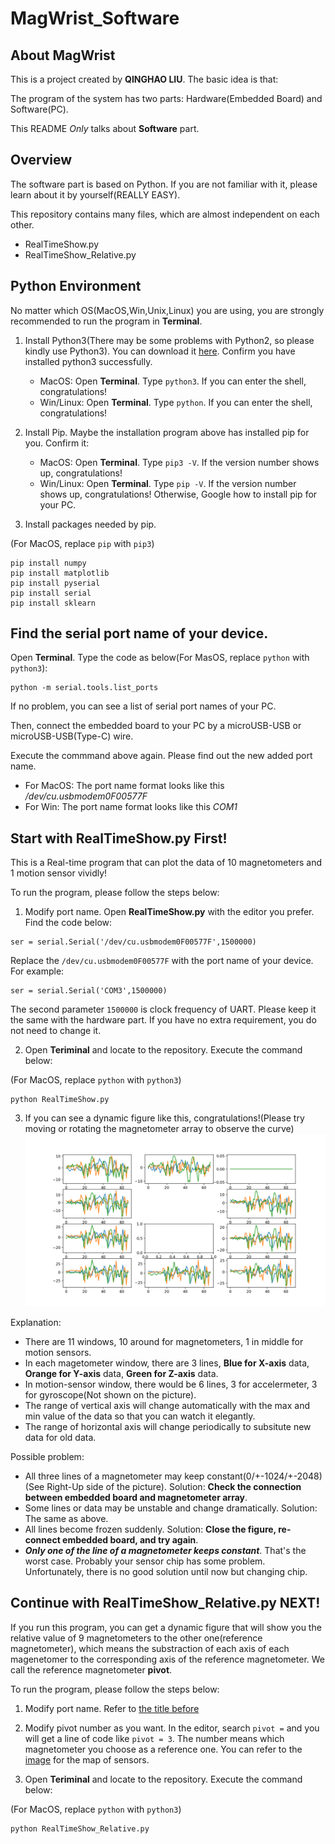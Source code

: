 # MagWrist_Software

## About MagWrist
This is a project created by **QINGHAO LIU**.
The basic idea is that:

The program of the system has two parts: Hardware(Embedded Board) and Software(PC).

This README _Only_ talks about **Software** part.

## Overview

The software part is based on Python. If you are not familiar with it, please learn about it by yourself(REALLY EASY).

This repository contains many files, which are almost independent on each other.

- RealTimeShow.py
- RealTimeShow_Relative.py

## Python Environment

No matter which OS(MacOS,Win,Unix,Linux) you are using, you are strongly recommended to run the program in **Terminal**.

1. Install Python3(There may be some problems with Python2, so please kindly use Python3). You can download it [here](https://www.python.org/downloads/). Confirm you have installed python3 successfully.
   - MacOS: Open **Terminal**. Type `python3`. If you can enter the shell, congratulations!
   - Win/Linux: Open **Terminal**. Type `python`. If you can enter the shell, congratulations!

2. Install Pip. Maybe the installation program above has installed pip for you. Confirm it:
   - MacOS: Open **Terminal**. Type `pip3 -V`. If the version number shows up, congratulations!
   - Win/Linux: Open **Terminal**. Type `pip -V`. If the version number shows up, congratulations!
   Otherwise, Google how to install pip for your PC.
3. Install packages needed by pip.

(For MacOS, replace `pip` with `pip3`)
```
pip install numpy
pip install matplotlib
pip install pyserial
pip install serial
pip install sklearn
```
## Find the serial port name of your device.

Open **Terminal**. Type the code as below(For MasOS, replace `python` with `python3`):
```
python -m serial.tools.list_ports
```
If no problem, you can see a list of serial port names of your PC.

Then, connect the embedded board to your PC by a microUSB-USB or microUSB-USB(Type-C) wire.

Execute the commmand above again. Please find out the new added port name.
- For MacOS: The port name format looks like this _/dev/cu.usbmodem0F00577F_
- For Win: The port name format looks like this _COM1_

## Start with RealTimeShow.py First!

This is a Real-time program that can plot the data of 10 magnetometers and 1 motion sensor vividly!

To run the program, please follow the steps below:

1. Modify port name. Open **RealTimeShow.py** with the editor you prefer. Find the code below:
```
ser = serial.Serial('/dev/cu.usbmodem0F00577F',1500000)
```
Replace the `/dev/cu.usbmodem0F00577F` with the port name of your device. For example:
```
ser = serial.Serial('COM3',1500000)
```
The second parameter `1500000` is clock frequency of UART. Please keep it the same with the hardware part. If you have no extra requirement, you do not need to change it.

2. Open **Teriminal** and locate to the repository. Execute the command below:

(For MacOS, replace `python` with `python3`)
```
python RealTimeShow.py
```

3. If you can see a dynamic figure like this, congratulations!(Please try moving or rotating the magnetometer array to observe the curve)
![RealTimeShow_Example](RealTimeShow_Example.png)

Explanation:
   - There are 11 windows, 10 around for magnetometers, 1 in middle for motion sensors.
   - In each magetometer window, there are 3 lines, **Blue for X-axis** data, **Orange for Y-axis** data, **Green for Z-axis** data.
   - In motion-sensor window, there would be 6 lines, 3 for accelermeter, 3 for gyroscope(Not shown on the picture).
   - The range of vertical axis will change automatically with the max and min value of the data so that you can watch it elegantly.
   - The range of horizontal axis will change periodically to subsitute new data for old data.
   
Possible problem:
   - All three lines of a magnetometer may keep constant(0/+-1024/+-2048)(See Right-Up side of the picture). Solution: **Check the connection between embedded board and magnetometer array**.
   - Some lines or data may be unstable and change dramatically. Solution: The same as above.
   - All lines become frozen suddenly. Solution: **Close the figure, re-connect embedded board, and try again**.
   - _**Only one of the line of a magnetometer keeps constant**_. That's the worst case. Probably your sensor chip has some problem. Unfortunately, there is no good solution until now but changing chip.
   
## Continue with RealTimeShow_Relative.py NEXT!

If you run this program, you can get a dynamic figure that will show you the relative value of 9 magnetometers to the other one(reference magnetometer), which means the substraction of each axis of each magenetomer to the corresponding axis of the reference magnetometer. We call the reference magnetometer **pivot**. 

To run the program, please follow the steps below:

1. Modify port name. Refer to [the title before](#start-with-realtimeshowpy-first)

2. Modify pivot number as you want. In the editor, search `pivot =` and you will get a line of code like `pivot = 3`. The number means which magnetometer you choose as a reference one. You can refer to the [image](https://raw.githubusercontent.com/lqh929289158/MagWrist_Hardware/master/Figures/MagArray.JPG) for the map of sensors.

3. Open **Teriminal** and locate to the repository. Execute the command below:

(For MacOS, replace `python` with `python3`)
```
python RealTimeShow_Relative.py
```

